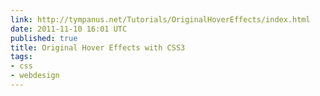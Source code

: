 ```yaml
---
link: http://tympanus.net/Tutorials/OriginalHoverEffects/index.html
date: 2011-11-10 16:01 UTC
published: true
title: Original Hover Effects with CSS3
tags:
- css
- webdesign
---
```



